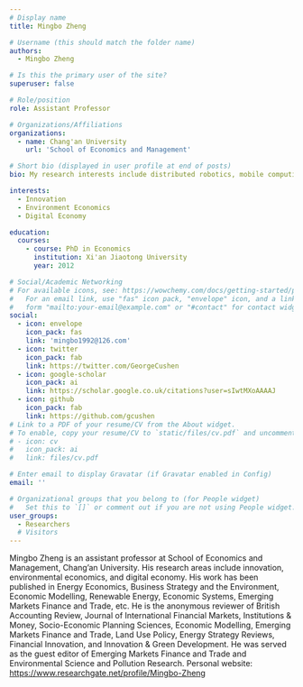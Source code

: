 ```yaml
---
# Display name
title: Mingbo Zheng

# Username (this should match the folder name)
authors:
  - Mingbo Zheng

# Is this the primary user of the site?
superuser: false

# Role/position
role: Assistant Professor 

# Organizations/Affiliations
organizations:
  - name: Chang'an University
    url: 'School of Economics and Management'

# Short bio (displayed in user profile at end of posts)
bio: My research interests include distributed robotics, mobile computing and programmable matter.

interests:
  - Innovation
  - Environment Economics
  - Digital Economy

education:
  courses:
    - course: PhD in Economics
      institution: Xi'an Jiaotong University
      year: 2012

# Social/Academic Networking
# For available icons, see: https://wowchemy.com/docs/getting-started/page-builder/#icons
#   For an email link, use "fas" icon pack, "envelope" icon, and a link in the
#   form "mailto:your-email@example.com" or "#contact" for contact widget.
social:
  - icon: envelope
    icon_pack: fas
    link: 'mingbo1992@126.com'
  - icon: twitter
    icon_pack: fab
    link: https://twitter.com/GeorgeCushen
  - icon: google-scholar
    icon_pack: ai
    link: https://scholar.google.co.uk/citations?user=sIwtMXoAAAAJ
  - icon: github
    icon_pack: fab
    link: https://github.com/gcushen
# Link to a PDF of your resume/CV from the About widget.
# To enable, copy your resume/CV to `static/files/cv.pdf` and uncomment the lines below.
# - icon: cv
#   icon_pack: ai
#   link: files/cv.pdf

# Enter email to display Gravatar (if Gravatar enabled in Config)
email: ''

# Organizational groups that you belong to (for People widget)
#   Set this to `[]` or comment out if you are not using People widget.
user_groups:
  - Researchers
  # Visitors
---
```


Mingbo Zheng is an assistant professor at School of Economics and Management, Chang’an University. His research areas include innovation, environmental economics, and digital economy. His work has been published in Energy Economics, Business Strategy and the Environment, Economic Modelling, Renewable Energy, Economic Systems, Emerging Markets Finance and Trade, etc. He is the anonymous reviewer of British Accounting Review, Journal of International Financial Markets, Institutions & Money, Socio-Economic Planning Sciences, Economic Modelling, Emerging Markets Finance and Trade, Land Use Policy, Energy Strategy Reviews, Financial Innovation, and Innovation & Green Development. He was served as the guest editor of Emerging Markets Finance and Trade and Environmental Science and Pollution Research.
Personal website: https://www.researchgate.net/profile/Mingbo-Zheng
